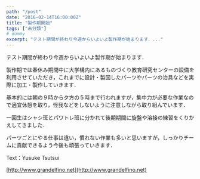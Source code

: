 ```yaml
---
path: "/post"
date: "2016-02-14T16:00:00Z"
title: "製作期開始"
tags: ["未分類"]
# dummy
excerpt: "テスト期間が終わり今週からいよいよ製作期が始まります．..."
---
```




[](14-1.jpg)

テスト期間が終わり今週からいよいよ製作期が始まります．

製作期では春休み期間中に大学構内にあるものづくり教育研究センターの設備を利用させていただき，これまでに設計・製図したパーツやパーツの治具などを実際に加工・製作していきます．

基本的には朝の９時から夕方の５時まで行われますが，集中力が必要な作業なので適宜休憩を取り，怪我などをしないように注意しながら取り組んでいます．

一回生はシャシ班とパワトレ班に分かれて後期期間に旋盤や溶接の練習をくりかえしてきました．

パーツごとにやる仕事は違い，慣れない作業も多いと思いますが，しっかりチームに貢献できるよう今後も頑張っていきます．

Text：Yusuke Tsutsui

[http://www.grandelfino.net](http://www.grandelfino.net)

